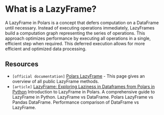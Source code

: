 # What is a LazyFrame?

A LazyFrame in Polars is a concept that defers computation on a DataFrame until necessary. Instead of executing operations immediately, LazyFrames build a computation graph representing the series of operations. This approach optimizes performance by executing all operations in a single, efficient step when required. This deferred execution allows for more efficient and optimized data processing.

## Resources 

* `[official documentation]` [Polars LazyFrame](https://docs.pola.rs/api/python/stable/reference/lazyframe/index.html) - This page gives an overview of all public LazyFrame methods.
* `[article]` [LazyFrame: Exploring Laziness in Dataframes from Polars in Python](https://medium.com/@HeCanThink/lazyframe-exploring-laziness-in-dataframes-from-polars-in-python-46da61d48e79)  Introduction to LazyFrame in Polars. A comprehensive guide to LazyFrame in Python. LazyFrame vs DataFrame. Polars LazyFrame vs Pandas DataFrame. Performance comparison of DataFrame vs LazyFrame.